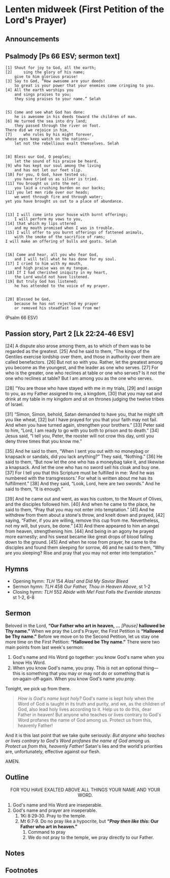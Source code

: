 <head>
<meta charset="utf-8">
<style>
</style>
<title>sermon</title>
</head>

# Lenten midweek (First Petition of the Lord's Prayer)

## Announcements

## Psalmody [Ps 66 ESV; sermon text]

	[1] Shout for joy to God, all the earth;
	[2] 	sing the glory of his name;
		give to him glorious praise!
	[3] Say to God, “How awesome are your deeds!
		So great is your power that your enemies come cringing to you.
	[4] All the earth worships you
		and sings praises to you;
		they sing praises to your name.” Selah
	
	
	[5] Come and see what God has done:
		he is awesome in his deeds toward the children of man.
	[6] He turned the sea into dry land;
		they passed through the river on foot.
	There did we rejoice in him,
	[7] 	who rules by his might forever,
	whose eyes keep watch on the nations—
		let not the rebellious exalt themselves. Selah
	
	
	[8] Bless our God, O peoples;
		let the sound of his praise be heard,
	[9] who has kept our soul among the living
		and has not let our feet slip.
	[10] For you, O God, have tested us;
		you have tried us as silver is tried.
	[11] You brought us into the net;
		you laid a crushing burden on our backs;
	[12] you let men ride over our heads;
		we went through fire and through water;
	yet you have brought us out to a place of abundance.
	
	
	[13] I will come into your house with burnt offerings;
		I will perform my vows to you,
	[14] that which my lips uttered
		and my mouth promised when I was in trouble.
	[15] I will offer to you burnt offerings of fattened animals,
		with the smoke of the sacrifice of rams;
	I will make an offering of bulls and goats. Selah
	
	
	[16] Come and hear, all you who fear God,
		and I will tell what he has done for my soul.
	[17] I cried to him with my mouth,
		and high praise was on my tongue.
	[18] If I had cherished iniquity in my heart,
		the Lord would not have listened.
	[19] But truly God has listened;
		he has attended to the voice of my prayer.
	
	
	[20] Blessed be God,
		because he has not rejected my prayer
		or removed his steadfast love from me!
	



(Psalm 66 ESV)




## Passion story, Part 2 [Lk 22:24‑46 ESV]

[24] A dispute also arose among them, as to which of them was to be regarded as the greatest. [25] And he said to them, “The kings of the Gentiles exercise lordship over them, and those in authority over them are called benefactors. [26] But not so with you. Rather, let the greatest among you become as the youngest, and the leader as one who serves. [27] For who is the greater, one who reclines at table or one who serves? Is it not the one who reclines at table? But I am among you as the one who serves.

[28] “You are those who have stayed with me in my trials, [29] and I assign to you, as my Father assigned to me, a kingdom, [30] that you may eat and drink at my table in my kingdom and sit on thrones judging the twelve tribes of Israel.

[31] “Simon, Simon, behold, Satan demanded to have you, that he might sift you like wheat, [32] but I have prayed for you that your faith may not fail. And when you have turned again, strengthen your brothers.” [33] Peter said to him, “Lord, I am ready to go with you both to prison and to death.” [34] Jesus said, “I tell you, Peter, the rooster will not crow this day, until you deny three times that you know me.”

[35] And he said to them, “When I sent you out with no moneybag or knapsack or sandals, did you lack anything?” They said, “Nothing.” [36] He said to them, “But now let the one who has a moneybag take it, and likewise a knapsack. And let the one who has no sword sell his cloak and buy one. [37] For I tell you that this Scripture must be fulfilled in me: ‘And he was numbered with the transgressors.’ For what is written about me has its fulfillment.” [38] And they said, “Look, Lord, here are two swords.” And he said to them, “It is enough.”


[39] And he came out and went, as was his custom, to the Mount of Olives, and the disciples followed him. [40] And when he came to the place, he said to them, “Pray that you may not enter into temptation.” [41] And he withdrew from them about a stone's throw, and knelt down and prayed, [42] saying, “Father, if you are willing, remove this cup from me. Nevertheless, not my will, but yours, be done.” [43] And there appeared to him an angel from heaven, strengthening him. [44] And being in an agony he prayed more earnestly; and his sweat became like great drops of blood falling down to the ground. [45] And when he rose from prayer, he came to the disciples and found them sleeping for sorrow, 46 and he said to them, “Why are you sleeping? Rise and pray that you may not enter into temptation.”

## Hymns

* Opening hymn: _TLH_ 154 _Alas! and Did My Savior Bleed_
* Sermon hymn: _TLH_ 458 _Our Father, Thou in Heaven Above_, st 1-2
* Closing hymn: _TLH_ 552 _Abide with Me! Fast Falls the Eventide stanzas_ st 1-2, 6-8

## Sermon

Beloved in the Lord, **“Our Father who art in heaven, …** _[Pause]_ **hallowed be Thy name.”**
When we pray the Lord's Prayer, the First Petition is **“Hallowed be Thy name.”**
Before we move on to the Second Petition, let us stay one more time on the First Petition: **“Hallowed be Thy name.”**
There were two main points from last week's sermon:

1. God's name and His Word go together: you know God's name when you know His Word.
2. When you know God's name, you pray. This is not an optional thing—this is something that you may or may not do or something that is on‑again-off‑again. When you know God's name _you pray_.

Tonight, we pick up from there.

> _How is God's name kept holy?_ God's name is kept holy when the Word of God is taught in its truth and purity, and we, as the children of God, also lead holy lives according to it.
Help us to do this, dear Father in heaven!
But anyone who teaches or lives contrary to God's Word profanes the name of God among us.
Protect us from this, heavenly Father!

And it is this last point that we take quite seriously: _But anyone who teaches or lives contrary to God's Word profanes the name of God among us.
Protect us from this, heavenly Father!_
Satan's lies and the world's priorities are, unfortunately, effective against our flesh.

AMEN.

## Outline

<center>FOR YOU HAVE EXALTED ABOVE ALL THINGS YOUR NAME AND YOUR WORD.</center>

1. God's name and His Word are inseperable.
1. God's name and prayer are inseperable.
    1. 1Ki 8:29‑30. Pray to the temple.
    1. Mt 6:7‑9. Do no pray like a hypocrite, but **“_Pray then like this_: Our Father who art in heaven.”**
        1. Command to pray
        1. We do not pray to the temple, we pray directly to our Father.
    
## Notes



## Footnotes

